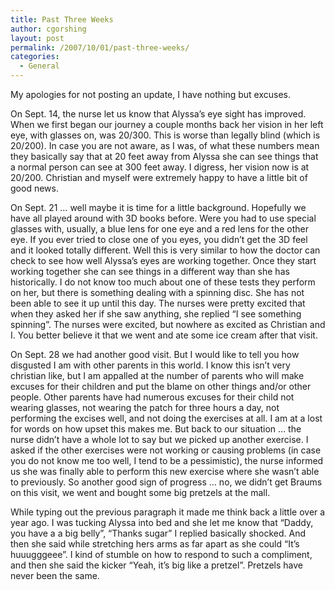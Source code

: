 ```yaml
---
title: Past Three Weeks
author: cgorshing
layout: post
permalink: /2007/10/01/past-three-weeks/
categories:
  - General
---
```

My apologies for not posting an update, I have nothing but excuses.

On Sept. 14, the nurse let us know that Alyssa&#8217;s eye sight has improved. When we first began our journey a couple months back her vision in her left eye, with glasses on, was 20/300. This is worse than legally blind (which is 20/200). In case you are not aware, as I was, of what these numbers mean they basically say that at 20 feet away from Alyssa she can see things that a normal person can see at 300 feet away. I digress, her vision now is at 20/200. Christian and myself were extremely happy to have a little bit of good news.

On Sept. 21 &#8230; well maybe it is time for a little background. Hopefully we have all played around with 3D books before. Were you had to use special glasses with, usually, a blue lens for one eye and a red lens for the other eye. If you ever tried to close one of you eyes, you didn&#8217;t get the 3D feel and it looked totally different. Well this is very similar to how the doctor can check to see how well Alyssa&#8217;s eyes are working together. Once they start working together she can see things in a different way than she has historically. I do not know too much about one of these tests they perform on her, but there is something dealing with a spinning disc. She has not been able to see it up until this day. The nurses were pretty excited that when they asked her if she saw anything, she replied &#8220;I see something spinning&#8221;. The nurses were excited, but nowhere as excited as Christian and I. You better believe it that we went and ate some ice cream after that visit.

On Sept. 28 we had another good visit. But I would like to tell you how disgusted I am with other parents in this world. I know this isn&#8217;t very christian like, but I am appalled at the number of parents who will make excuses for their children and put the blame on other things and/or other people. Other parents have had numerous excuses for their child not wearing glasses, not wearing the patch for three hours a day, not performing the excises well, and not doing the exercises at all. I am at a lost for words on how upset this makes me. But back to our situation &#8230; the nurse didn&#8217;t have a whole lot to say but we picked up another exercise. I asked if the other exercises were not working or causing problems (in case you do not know me too well, I tend to be a pessimistic), the nurse informed us she was finally able to perform this new exercise where she wasn&#8217;t able to previously. So another good sign of progress &#8230; no, we didn&#8217;t get Braums on this visit, we went and bought some big pretzels at the mall.

While typing out the previous paragraph it made me think back a little over a year ago. I was tucking Alyssa into bed and she let me know that &#8220;Daddy, you have a a big belly&#8221;, &#8220;Thanks sugar&#8221; I replied basically shocked. And then she said while stretching hers arms as far apart as she could &#8220;It&#8217;s huuugggeee&#8221;. I kind of stumble on how to respond to such a compliment, and then she said the kicker &#8220;Yeah, it&#8217;s big like a pretzel&#8221;. Pretzels have never been the same.

